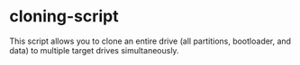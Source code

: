 # cloning-script
This script allows you to clone an entire drive (all partitions, bootloader, and data) to multiple target drives simultaneously.
